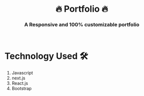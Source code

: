 <h1 align="center">🔥 Portfolio 🔥</h1>
  
<h3 align="center">A Responsive and 100% customizable portfolio</h3>
<br/>

# Technology Used 🛠

1. Javascript
2. next.js
3. React.js
4. Bootstrap

